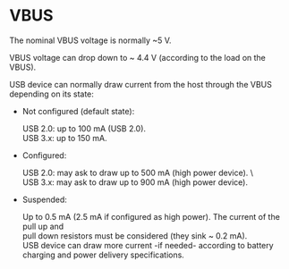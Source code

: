 # VBUS

The nominal VBUS voltage is normally ~5 V.

VBUS voltage can drop down to ~ 4.4 V (according to the load on the VBUS).

USB device can normally draw current from the host through the VBUS depending on its state:

- Not configured (default state):

  USB 2.0: up to 100 mA (USB 2.0). \
   USB 3.x: up to 150 mA.

- Configured:

  USB 2.0: may ask to draw up to 500 mA (high power device). \  
   USB 3.x: may ask to draw up to 900 mA (high power device).

- Suspended:

  Up to 0.5 mA (2.5 mA if configured as high power). The current of the pull up and \
   pull down resistors must be considered (they sink ~ 0.2 mA). \
   USB device can draw more current -if needed- according to battery charging and power delivery specifications.
